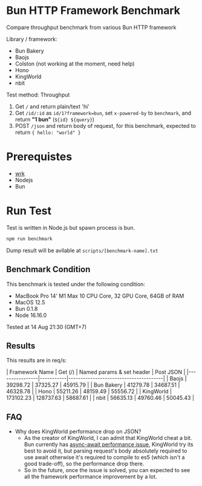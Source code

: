 # Bun HTTP Framework Benchmark
Compare throughput benchmark from various Bun HTTP framework

Library / framework:
- Bun Bakery
- Baojs
- Colston (not working at the moment, need help)
- Hono
- KingWorld
- nbit

Test method:
Throughput 
1. Get `/` and return plain/text 'hi'
2. Get `/id/:id` as `id/1?framework=bun`, set `x-powered-by` to `benchmark`, and return **"1 bun"** (`${id} ${query}`)
3. POST `/json` and return body of request, for this benchmark, expected to return `{ hello: "world" }`

# Prerequistes
- [wrk](https://github.com/wg/wrk)
- Nodejs
- Bun

# Run Test
Test is written in Node.js but spawn process is bun.

```typescript
npm run benchmark
```

Dump result will be avilable at `scripts/[benchmark-name].txt`

## Benchmark Condition
This benchmark is tested under the following condition:
- MacBook Pro 14' M1 Max 10 CPU Core, 32 GPU Core, 64GB of RAM
- MacOS 12.5
- Bun 0.1.8
- Node 16.16.0

Tested at 14 Aug 21:30 (GMT+7)

## Results
This results are in req/s:

| Framework Name | Get (/)   | Named params & set header | Post JSON |
|----------------|-----------|---------------------------------------|
| Baojs          | 39298.72  | 37325.27                   | 45915.79 |
| Bun Bakery     | 41279.78  | 34687.51                   | 46328.78 |
| Hono           | 55211.26  | 48159.49                   | 55556.72 |
| KingWorld      | 173102.23 | 128737.63                  | 58687.61 |
| nbit           | 56635.13  | 49760.46                   | 50045.43 |

## FAQ
- Why does KingWorld performance drop on JSON?
    - As the creator of KingWorld, I can admit that KingWorld cheat a bit. Bun currently has [async-await performance issue](https://github.com/oven-sh/bun/issues/567#issuecomment-1204756323), KingWorld try its best to avoid it, but parsing request's body absolutely required to use await otherwise it's required to compile to es5 (which isn't a good trade-off), so the performance drop there.
    - So in the future, once the issue is solved, you can expected to see all the framework performance improvement by a lot.
